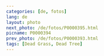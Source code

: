 ```yaml
---
categories: [de, fotos]
lang: de
layout: photo
next_photo: /de/fotos/P0000395.html
picname: P0000394
prev_photo: /de/fotos/P0000393.html
tags: [Dead Grass, Dead Tree]
---
```


